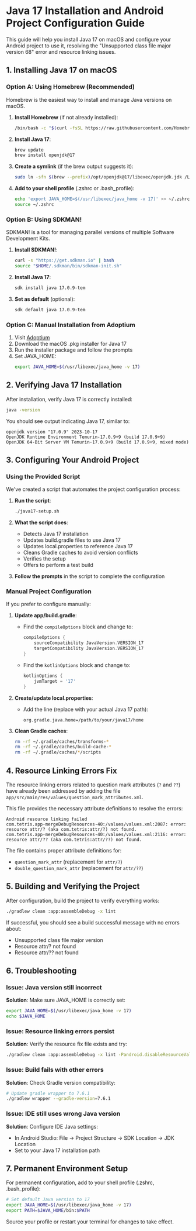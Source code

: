# Java 17 Installation and Android Project Configuration Guide

This guide will help you install Java 17 on macOS and configure your Android project to use it, resolving the "Unsupported class file major version 68" error and resource linking issues.

## 1. Installing Java 17 on macOS

### Option A: Using Homebrew (Recommended)

Homebrew is the easiest way to install and manage Java versions on macOS.

1. **Install Homebrew** (if not already installed):
   ```bash
   /bin/bash -c "$(curl -fsSL https://raw.githubusercontent.com/Homebrew/install/HEAD/install.sh)"
   ```

2. **Install Java 17**:
   ```bash
   brew update
   brew install openjdk@17
   ```

3. **Create a symlink** (if the brew output suggests it):
   ```bash
   sudo ln -sfn $(brew --prefix)/opt/openjdk@17/libexec/openjdk.jdk /Library/Java/JavaVirtualMachines/openjdk-17.jdk
   ```

4. **Add to your shell profile** (.zshrc or .bash_profile):
   ```bash
   echo 'export JAVA_HOME=$(/usr/libexec/java_home -v 17)' >> ~/.zshrc
   source ~/.zshrc
   ```

### Option B: Using SDKMAN!

SDKMAN! is a tool for managing parallel versions of multiple Software Development Kits.

1. **Install SDKMAN!**:
   ```bash
   curl -s "https://get.sdkman.io" | bash
   source "$HOME/.sdkman/bin/sdkman-init.sh"
   ```

2. **Install Java 17**:
   ```bash
   sdk install java 17.0.9-tem
   ```

3. **Set as default** (optional):
   ```bash
   sdk default java 17.0.9-tem
   ```

### Option C: Manual Installation from Adoptium

1. Visit [Adoptium](https://adoptium.net/)
2. Download the macOS .pkg installer for Java 17
3. Run the installer package and follow the prompts
4. Set JAVA_HOME:
   ```bash
   export JAVA_HOME=$(/usr/libexec/java_home -v 17)
   ```

## 2. Verifying Java 17 Installation

After installation, verify Java 17 is correctly installed:

```bash
java -version
```

You should see output indicating Java 17, similar to:
```
openjdk version "17.0.9" 2023-10-17
OpenJDK Runtime Environment Temurin-17.0.9+9 (build 17.0.9+9)
OpenJDK 64-Bit Server VM Temurin-17.0.9+9 (build 17.0.9+9, mixed mode)
```

## 3. Configuring Your Android Project

### Using the Provided Script

We've created a script that automates the project configuration process:

1. **Run the script**:
   ```bash
   ./java17-setup.sh
   ```

2. **What the script does**:
   - Detects Java 17 installation
   - Updates build.gradle files to use Java 17
   - Updates local.properties to reference Java 17
   - Cleans Gradle caches to avoid version conflicts
   - Verifies the setup
   - Offers to perform a test build

3. **Follow the prompts** in the script to complete the configuration

### Manual Project Configuration

If you prefer to configure manually:

1. **Update app/build.gradle**:
   - Find the `compileOptions` block and change to:
     ```gradle
     compileOptions {
         sourceCompatibility JavaVersion.VERSION_17
         targetCompatibility JavaVersion.VERSION_17
     }
     ```
   - Find the `kotlinOptions` block and change to:
     ```gradle
     kotlinOptions {
         jvmTarget = '17'
     }
     ```

2. **Create/update local.properties**:
   - Add the line (replace with your actual Java 17 path):
     ```
     org.gradle.java.home=/path/to/your/java17/home
     ```

3. **Clean Gradle caches**:
   ```bash
   rm -rf ~/.gradle/caches/transforms-*
   rm -rf ~/.gradle/caches/build-cache-*
   rm -rf ~/.gradle/caches/*/scripts
   ```

## 4. Resource Linking Errors Fix

The resource linking errors related to question mark attributes (`?` and `??`) have already been addressed by adding the file `app/src/main/res/values/question_mark_attributes.xml`.

This file provides the necessary attribute definitions to resolve the errors:
```
Android resource linking failed
com.tetris.app-mergeDebugResources-40:/values/values.xml:2087: error: resource attr/? (aka com.tetris:attr/?) not found.
com.tetris.app-mergeDebugResources-40:/values/values.xml:2116: error: resource attr/?? (aka com.tetris:attr/??) not found.
```

The file contains proper attribute definitions for:
- `question_mark_attr` (replacement for `attr/?`)
- `double_question_mark_attr` (replacement for `attr/??`)

## 5. Building and Verifying the Project

After configuration, build the project to verify everything works:

```bash
./gradlew clean :app:assembleDebug -x lint
```

If successful, you should see a build successful message with no errors about:
- Unsupported class file major version
- Resource attr/? not found
- Resource attr/?? not found

## 6. Troubleshooting

### Issue: Java version still incorrect

**Solution**: Make sure JAVA_HOME is correctly set:
```bash
export JAVA_HOME=$(/usr/libexec/java_home -v 17)
echo $JAVA_HOME
```

### Issue: Resource linking errors persist

**Solution**: Verify the resource fix file exists and try:
```bash
./gradlew clean :app:assembleDebug -x lint -Pandroid.disableResourceValidation=true
```

### Issue: Build fails with other errors

**Solution**: Check Gradle version compatibility:
```bash
# Update gradle wrapper to 7.6.1
./gradlew wrapper --gradle-version=7.6.1
```

### Issue: IDE still uses wrong Java version

**Solution**: Configure IDE Java settings:
- In Android Studio: File → Project Structure → SDK Location → JDK Location
- Set to your Java 17 installation path

## 7. Permanent Environment Setup

For permanent configuration, add to your shell profile (.zshrc, .bash_profile):

```bash
# Set default Java version to 17
export JAVA_HOME=$(/usr/libexec/java_home -v 17)
export PATH=$JAVA_HOME/bin:$PATH
```

Source your profile or restart your terminal for changes to take effect.